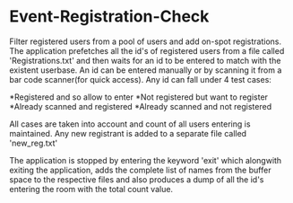 Event-Registration-Check
========================

Filter registered users from a pool of users and add on-spot registrations.
The application prefetches all the id's of registered users from a file called 'Registrations.txt' and then waits for an id to be entered to match with the existent userbase.
An id can be entered manually or by scanning it from a bar code scanner(for quick access). 
Any id can fall under 4 test cases:

*Registered and so allow to enter
*Not registered but want to register
*Already scanned and registered
*Already scanned and not registered

All cases are taken into account and count of all users entering is maintained. Any new registrant is added to a separate file called 'new_reg.txt'

The application is stopped by entering the keyword 'exit' which alongwith exiting the application, adds the complete list of names from the buffer space to the respective files and also produces a dump of all the id's entering the room with the total count value.
